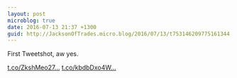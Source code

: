 ```yaml
---
layout: post
microblog: true
date: 2016-07-13 21:37 +1300
guid: http://JacksonOfTrades.micro.blog/2016/07/13/t753146209775161344.html
---
```

First Tweetshot, aw yes.

[t.co/ZkshMeo27...](https://t.co/ZkshMeo27Z) [t.co/kbdbDxo4W...](https://t.co/kbdbDxo4WW)
